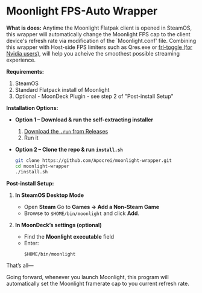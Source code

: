 # Moonlight FPS-Auto Wrapper

**What is does:**
Anytime the Moonlight Flatpak client is opened in SteamOS, this wrapper will automatically change the Moonlight FPS cap to the client device's refresh rate via modification of the `Moonlight.conf' file. Combining this wrapper with Host-side FPS limiters such as Qres.exe or [frl-toggle (for Nvidia users)](https://github.com/FrogTheFrog/frl-toggle), will help you acheive the smoothest possible streaming experience. 

**Requirements:**
1. SteamOS
2. Standard Flatpack install of Moonlight
3. Optional - MoonDeck Plugin - see step 2 of "Post-install Setup"

**Installation Options:**

- **Option 1 – Download & run the self-extracting installer**  
  1. [Download the `.run` from Releases](https://github.com/Apocrei/moonlight-wrapper/releases/latest)  
  2. Run it

- **Option 2 – Clone the repo & run `install.sh`**  
  ```bash
  git clone https://github.com/Apocrei/moonlight-wrapper.git
  cd moonlight-wrapper
  ./install.sh

**Post-install Setup:**

1. **In SteamOS Desktop Mode**  
   - Open **Steam** Go to **Games → Add a Non-Steam Game**  
   - Browse to `$HOME/bin/moonlight` and click **Add**.

2. **In MoonDeck’s settings (optional)**  
   - Find the **Moonlight executable** field  
   - Enter:  
     ```
     $HOME/bin/moonlight
     ```

That’s all—

Going forward, whenever you launch Moonlight, this program will automatically set the Moonlight framerate cap to you current refresh rate.  


